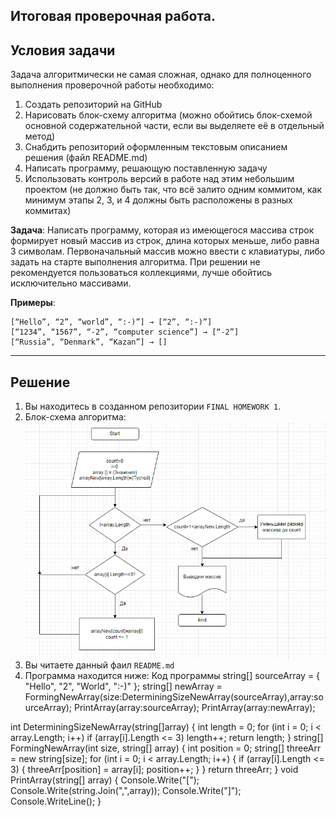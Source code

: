 ## Итоговая проверочная работа.
## **Условия задачи**

Задача алгоритмически не самая сложная, однако для полноценного выполнения проверочной работы необходимо:

1. Создать репозиторий на GitHub
2. Нарисовать блок-схему алгоритма (можно обойтись блок-схемой основной содержательной части, если вы выделяете её в отдельный метод)
3. Снабдить репозиторий оформленным текстовым описанием решения (файл README.md)
4. Написать программу, решающую поставленную задачу
5. Использовать контроль версий в работе над этим небольшим проектом (не должно быть так, что всё залито одним коммитом, как минимум этапы 2, 3, и 4 должны быть расположены в разных коммитах)

**Задача**: Написать программу, которая из имеющегося массива строк формирует новый массив из строк, длина которых меньше, либо равна 3 символам. Первоначальный массив можно ввести с клавиатуры, либо задать на старте выполнения алгоритма. При решении не рекомендуется пользоваться коллекциями, лучше обойтись исключительно массивами.

**Примеры**:
```
[“Hello”, “2”, “world”, “:-)”] → [“2”, “:-)”]
[“1234”, “1567”, “-2”, “computer science”] → [“-2”]
[“Russia”, “Denmark”, “Kazan”] → []
```
***

## **Решение**

1. Вы находитесь в созданном репозитории `FINAL HOMEWORK 1`.
2. Блок-схема алгоритма:
![Block](Diagram.png)
3. Вы читаете данный фаил `README.md`
4. Программа находится ниже:
Код программы
  string[] sourceArray =  { "Hello", "2", "World", ":-)" };
string[] newArray = FormingNewArray(size:DeterminingSizeNewArray(sourceArray),array:sourceArray);
PrintArray(array:sourceArray);
PrintArray(array:newArray);

int DeterminingSizeNewArray(string[]array)
{
    int length = 0;
    for (int i = 0; i < array.Length; i++)
    if (array[i].Length <= 3) 
    length++;
    return length;
}
string[] FormingNewArray(int size, string[] array)
{
    int position = 0;
    string[] threeArr = new string[size];
    for (int i = 0; i < array.Length; i++)
    {
        if (array[i].Length <= 3)
        {
            threeArr[position] = array[i];
            position++;
        }
    }
return threeArr;
}
void PrintArray(string[] array)
{
    Console.Write("[");
    Console.Write(string.Join(",",array));
    Console.Write("]");
    Console.WriteLine(); 
}

  



